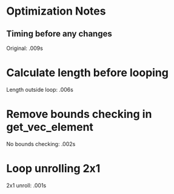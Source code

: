 # Optimization Notes

## Timing before any changes
Original:  .009s

# Calculate length before looping
Length outside loop: .006s

# Remove bounds checking in get_vec_element
No bounds checking: .002s

# Loop unrolling 2x1
2x1 unroll: .001s
